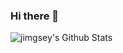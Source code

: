 ### Hi there 👋

<img align="left" alt="jimgsey's Github Stats" src="https://github-readme-stats.vercel.app/api?username=jimgsey&show_icons=true&hide_border=true" />
